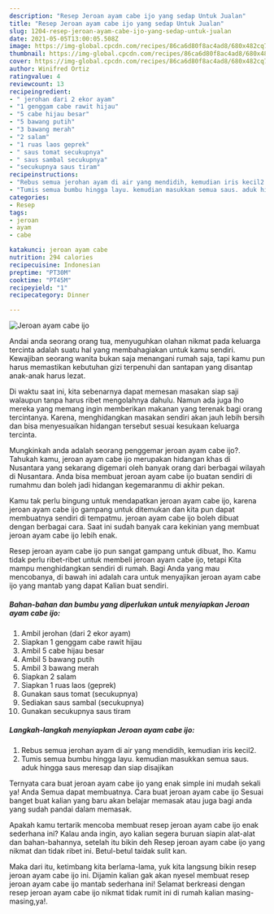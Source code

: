 ```yaml
---
description: "Resep Jeroan ayam cabe ijo yang sedap Untuk Jualan"
title: "Resep Jeroan ayam cabe ijo yang sedap Untuk Jualan"
slug: 1204-resep-jeroan-ayam-cabe-ijo-yang-sedap-untuk-jualan
date: 2021-05-05T13:00:05.508Z
image: https://img-global.cpcdn.com/recipes/86ca6d80f8ac4ad8/680x482cq70/jeroan-ayam-cabe-ijo-foto-resep-utama.jpg
thumbnail: https://img-global.cpcdn.com/recipes/86ca6d80f8ac4ad8/680x482cq70/jeroan-ayam-cabe-ijo-foto-resep-utama.jpg
cover: https://img-global.cpcdn.com/recipes/86ca6d80f8ac4ad8/680x482cq70/jeroan-ayam-cabe-ijo-foto-resep-utama.jpg
author: Winifred Ortiz
ratingvalue: 4
reviewcount: 13
recipeingredient:
- " jerohan dari 2 ekor ayam"
- "1 genggam cabe rawit hijau"
- "5 cabe hijau besar"
- "5 bawang putih"
- "3 bawang merah"
- "2 salam"
- "1 ruas laos geprek"
- " saus tomat secukupnya"
- " saus sambal secukupnya"
- "secukupnya saus tiram"
recipeinstructions:
- "Rebus semua jerohan ayam di air yang mendidih, kemudian iris kecil2."
- "Tumis semua bumbu hingga layu. kemudian masukkan semua saus. aduk hingga saus meresap dan siap disajikan"
categories:
- Resep
tags:
- jeroan
- ayam
- cabe

katakunci: jeroan ayam cabe 
nutrition: 294 calories
recipecuisine: Indonesian
preptime: "PT30M"
cooktime: "PT45M"
recipeyield: "1"
recipecategory: Dinner

---
```



![Jeroan ayam cabe ijo](https://img-global.cpcdn.com/recipes/86ca6d80f8ac4ad8/680x482cq70/jeroan-ayam-cabe-ijo-foto-resep-utama.jpg)

Andai anda seorang orang tua, menyuguhkan olahan nikmat pada keluarga tercinta adalah suatu hal yang membahagiakan untuk kamu sendiri. Kewajiban seorang  wanita bukan saja menangani rumah saja, tapi kamu pun harus memastikan kebutuhan gizi terpenuhi dan santapan yang disantap anak-anak harus lezat.

Di waktu  saat ini, kita sebenarnya dapat memesan masakan siap saji walaupun tanpa harus ribet mengolahnya dahulu. Namun ada juga lho mereka yang memang ingin memberikan makanan yang terenak bagi orang tercintanya. Karena, menghidangkan masakan sendiri akan jauh lebih bersih dan bisa menyesuaikan hidangan tersebut sesuai kesukaan keluarga tercinta. 



Mungkinkah anda adalah seorang penggemar jeroan ayam cabe ijo?. Tahukah kamu, jeroan ayam cabe ijo merupakan hidangan khas di Nusantara yang sekarang digemari oleh banyak orang dari berbagai wilayah di Nusantara. Anda bisa membuat jeroan ayam cabe ijo buatan sendiri di rumahmu dan boleh jadi hidangan kegemaranmu di akhir pekan.

Kamu tak perlu bingung untuk mendapatkan jeroan ayam cabe ijo, karena jeroan ayam cabe ijo gampang untuk ditemukan dan kita pun dapat membuatnya sendiri di tempatmu. jeroan ayam cabe ijo boleh dibuat dengan berbagai cara. Saat ini sudah banyak cara kekinian yang membuat jeroan ayam cabe ijo lebih enak.

Resep jeroan ayam cabe ijo pun sangat gampang untuk dibuat, lho. Kamu tidak perlu ribet-ribet untuk membeli jeroan ayam cabe ijo, tetapi Kita mampu menghidangkan sendiri di rumah. Bagi Anda yang mau mencobanya, di bawah ini adalah cara untuk menyajikan jeroan ayam cabe ijo yang mantab yang dapat Kalian buat sendiri.

<!--inarticleads1-->

##### Bahan-bahan dan bumbu yang diperlukan untuk menyiapkan Jeroan ayam cabe ijo:

1. Ambil  jerohan (dari 2 ekor ayam)
1. Siapkan 1 genggam cabe rawit hijau
1. Ambil 5 cabe hijau besar
1. Ambil 5 bawang putih
1. Ambil 3 bawang merah
1. Siapkan 2 salam
1. Siapkan 1 ruas laos (geprek)
1. Gunakan  saus tomat (secukupnya)
1. Sediakan  saus sambal (secukupnya)
1. Gunakan secukupnya saus tiram




<!--inarticleads2-->

##### Langkah-langkah menyiapkan Jeroan ayam cabe ijo:

1. Rebus semua jerohan ayam di air yang mendidih, kemudian iris kecil2.
1. Tumis semua bumbu hingga layu. kemudian masukkan semua saus. aduk hingga saus meresap dan siap disajikan




Ternyata cara buat jeroan ayam cabe ijo yang enak simple ini mudah sekali ya! Anda Semua dapat membuatnya. Cara buat jeroan ayam cabe ijo Sesuai banget buat kalian yang baru akan belajar memasak atau juga bagi anda yang sudah pandai dalam memasak.

Apakah kamu tertarik mencoba membuat resep jeroan ayam cabe ijo enak sederhana ini? Kalau anda ingin, ayo kalian segera buruan siapin alat-alat dan bahan-bahannya, setelah itu bikin deh Resep jeroan ayam cabe ijo yang nikmat dan tidak ribet ini. Betul-betul taidak sulit kan. 

Maka dari itu, ketimbang kita berlama-lama, yuk kita langsung bikin resep jeroan ayam cabe ijo ini. Dijamin kalian gak akan nyesel membuat resep jeroan ayam cabe ijo mantab sederhana ini! Selamat berkreasi dengan resep jeroan ayam cabe ijo nikmat tidak rumit ini di rumah kalian masing-masing,ya!.

